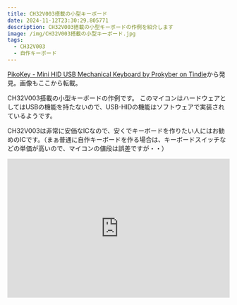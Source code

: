 ```yaml
---
title: CH32V003搭載の小型キーボード
date: 2024-11-12T23:30:29.805771
description: CH32V003搭載の小型キーボードの作例を紹介します
image: /img/CH32V003搭載の小型キーボード.jpg
tags:
  - CH32V003
  - 自作キーボード
---
```

[PikoKey - Mini HID USB Mechanical Keyboard by Prokyber on Tindie](https://www.tindie.com/products/allexok/pikokey-mini-hid-usb-mechanical-keyboard/)から発見。画像もここから転載。

CH32V003搭載の小型キーボードの作例です。
このマイコンはハードウェアとしてはUSBの機能を持たないので、USB-HIDの機能はソフトウェアで実装されているようです。

CH32V003は非常に安価なICなので、安くでキーボードを作りたい人にはお勧めのICです。（まぁ普通に自作キーボードを作る場合は、キーボードスイッチなどの単価が高いので、マイコンの値段は誤差ですが・・）

<iframe width="100%" height="315" src="https://www.youtube.com/embed/XmLm9burUZ4" title="YouTube video player" frameborder="0" allow="accelerometer; autoplay; clipboard-write; encrypted-media; gyroscope; picture-in-picture" allowfullscreen></iframe>



